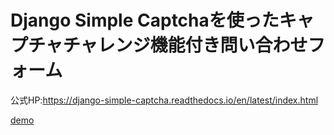 # Django Simple Captchaを使ったキャプチャチャレンジ機能付き問い合わせフォーム

公式HP:https://django-simple-captcha.readthedocs.io/en/latest/index.html

[demo](https://github.com/sinjorjob/product_sales_site/blob/master/images/ec-shop-kessai_1.gif)
